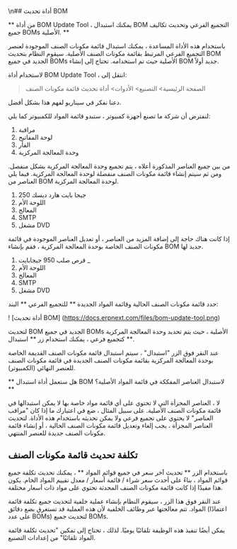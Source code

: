 \n## أداة تحديث BOM

** من أداة BOM Update Tool ، يمكنك استبدال BOM التجميع الفرعي وتحديث تكاليف جميع BOMs الأصلية. **

باستخدام هذه الأداة المساعدة ، يمكنك استبدال قائمة مكونات الصنف الموجودة لعنصر التجميع الفرعي المرتبط بقائمة مكونات الصنف الأصلية. سيقوم النظام بتحديث BOM الجديد في جميع BOMs الأصلية حيث تم استخدامه. تحتاج إلى إنشاء BOM جديد أولاً.

لاستخدام أداة BOM Update Tool ، انتقل إلى:

> الصفحة الرئيسية> التصنيع> الأدوات> أداة تحديث قائمة مكونات الصنف

دعنا نفكر في سيناريو لفهم هذا بشكل أفضل.

لنفترض أن شركة ما تصنع أجهزة كمبيوتر ، ستبدو قائمة المواد للكمبيوتر كما يلي:

1. مراقبة
2. لوحة المفاتيح
3. الفأر
4. وحدة المعالجة المركزية

من بين جميع العناصر المذكورة أعلاه ، يتم تجميع وحدة المعالجة المركزية بشكل منفصل. ومن ثم سيتم إنشاء قائمة مكونات الصنف منفصلة لوحدة المعالجة المركزية. فيما يلي العناصر من BOM لوحدة المعالجة المركزية.

1. 250 جيجا بايت هارد ديسك
2. اللوحة الأم
3. المعالج
4. SMTP
5. مشغل DVD

إذا كانت هناك حاجة إلى إضافة المزيد من العناصر ، أو تعديل العناصر الموجودة في قائمة مكونات الصنف الخاصة بوحدة المعالجة المركزية ، فقم بإنشاء BOM جديد لها.

1. قرص صلب 950 جيجابايت _
2. اللوحة الأم
3. المعالج
4. SMTP
5. مشغل DVD

حدد قائمة مكونات الصنف الحالية وقائمة المواد الجديدة ** للتجميع الفرعي ** البند:

! [أداة تحديث BOM] (https://docs.erpnext.com/files/bom-update-tool.png)

لتحديث BOM الجديد في جميع BOMs الأصلية ، حيث يتم تحديد وحدة المعالجة المركزية كتجميع فرعي ، يمكنك استخدام زر ** استبدال **.

عند النقر فوق الزر "استبدال" ، سيتم استبدال قائمة مكونات الصنف القديمة الخاصة بوحدة المعالجة المركزية بقائمة مكونات الصنف الجديدة في قائمة مكونات الصنف للعنصر النهائي (الكمبيوتر).

** هل ستعمل أداة استبدال BOM لاستبدال العناصر المفككة في قائمة المواد الأصلية؟ **

لا ، العناصر المجزأة التي لا تحتوي على أي قائمة مواد خاصة بها لا يمكن استبدالها في قائمة مكونات الصنف الأصلية. على سبيل المثال ، ضع في اعتبارك ما إذا كان "مراقب العناصر" لا يحتوي على تجميع فرعي ولا يمكن تحديثه باستخدام هذه الأداة. لتحديث العناصر المجزأة ، يجب إلغاء وتعديل قائمة مكونات الصنف الحالية ، أو إنشاء قائمة مكونات الصنف جديدة للعنصر المنتهي.

## تكلفة تحديث قائمة مكونات الصنف

باستخدام الزر ** تحديث آخر سعر في جميع قوائم المواد ** ، يمكنك تحديث تكلفة جميع قوائم المواد ، بناءً على أحدث سعر شراء / قائمة أسعار / معدل تقييم المواد الخام. يكون هذا مفيدًا إذا كانت قائمة مكونات الصنف المحدثة تحتوي على مواد ذات أسعار مختلفة.

عند النقر فوق هذا الزر ، سيقوم النظام بإنشاء عملية خلفية لتحديث جميع تكلفة قائمة المواد. تتم معالجتها عبر وظائف الخلفية لأن هذه العملية قد تستغرق بضع دقائق (اعتمادًا على عدد BOMs) لتحديث جميع BOMs.

يمكن أيضًا تنفيذ هذه الوظيفة تلقائيًا يوميًا. لذلك ، تحتاج إلى تمكين "تحديث تكلفة قائمة المواد تلقائيًا" من إعدادات التصنيع.